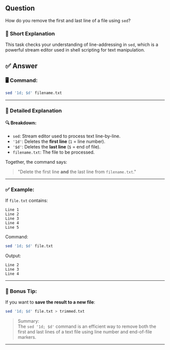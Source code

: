 ## Question  
How do you remove the first and last line of a file using `sed`?

### 📝 Short Explanation  
This task checks your understanding of line-addressing in `sed`, which is a powerful stream editor used in shell scripting for text manipulation.

## ✅ Answer  

### 🖥️ Command:

```bash
sed '1d; $d' filename.txt
```

---

### 📘 Detailed Explanation

#### 🔍 Breakdown:
- `sed`: Stream editor used to process text line-by-line.
- `'1d'`: Deletes the **first line** (`1` = line number).
- `'$d'`: Deletes the **last line** (`$` = end of file).
- `filename.txt`: The file to be processed.

Together, the command says:
> "Delete the first line **and** the last line from `filename.txt`."

---

### ✅ Example:

If `file.txt` contains:
```
Line 1
Line 2
Line 3
Line 4
Line 5
```

Command:
```bash
sed '1d; $d' file.txt
```

Output:
```
Line 2
Line 3
Line 4
```

---

### 🧠 Bonus Tip:
If you want to **save the result to a new file**:
```bash
sed '1d; $d' file.txt > trimmed.txt
```

> Summary:  
> The `sed '1d; $d'` command is an efficient way to remove both the first and last lines of a text file using line number and end-of-file markers.

---
